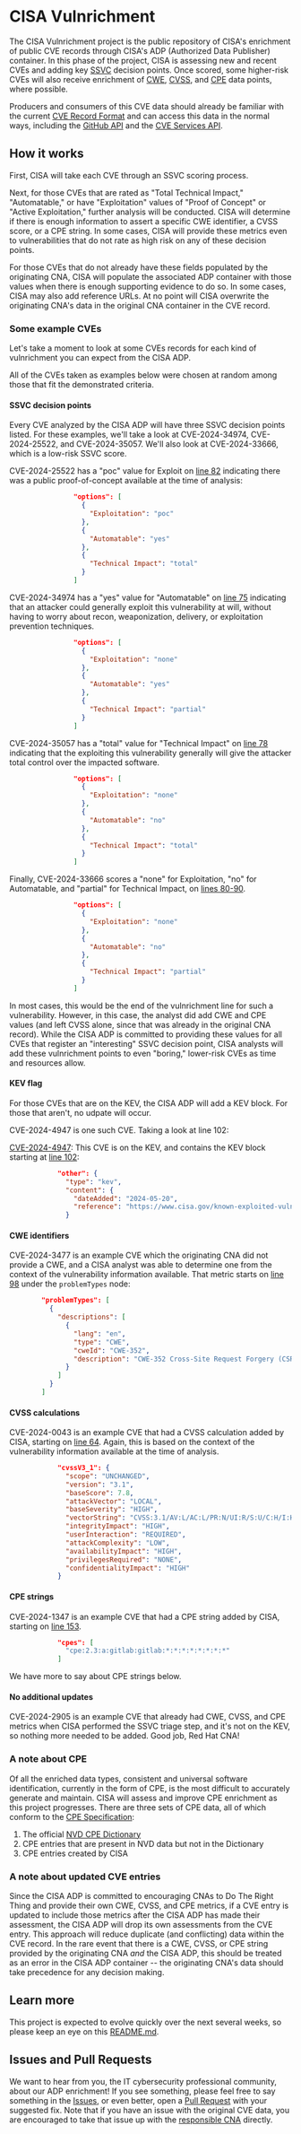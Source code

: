 # CISA Vulnrichment

The CISA Vulnrichment project is the public repository of CISA's enrichment of public CVE records through CISA's ADP (Authorized Data Publisher) container. In this phase of the project, CISA is assessing new and recent CVEs and adding key [SSVC](https://www.cisa.gov/stakeholder-specific-vulnerability-categorization-ssvc) decision points. Once scored, some higher-risk CVEs will also receive enrichment of [CWE](https://cwe.mitre.org/), [CVSS](https://www.first.org/cvss/), and [CPE](https://csrc.nist.gov/publications/search?keywords-lg=CPE) data points, where possible.

Producers and consumers of this CVE data should already be familiar with the current [CVE Record Format](https://www.cve.org/AllResources/CveServices#CveRecordFormat) and can access this data in the normal ways, including the [GitHub API](https://docs.github.com/en/rest/quickstart) and the [CVE Services API](https://cveawg-test.mitre.org/api-docs/). 

## How it works

First, CISA will take each CVE through an SSVC scoring process.

Next, for those CVEs that are rated as "Total Technical Impact," "Automatable," or have "Exploitation" values of "Proof of Concept" or "Active Exploitation," further analysis will be conducted. CISA will determine if there is enough information to assert a specific CWE identifier, a CVSS score, or a CPE string. In some cases, CISA will provide these metrics even to vulnerabilities that do not rate as high risk on any of these decision points.

For those CVEs that do not already have these fields populated by the originating CNA, CISA will populate the associated ADP container with those values when there is enough supporting evidence to do so.  In some cases, CISA may also add reference URLs. At no point will CISA overwrite the originating CNA's data in the original CNA container in the CVE record.

### Some example CVEs

Let's take a moment to look at some CVEs records for each kind of vulnrichment you can expect from the CISA ADP.

All of the CVEs taken as examples below were chosen at random among those that fit the demonstrated criteria.

#### SSVC decision points

Every CVE analyzed by the CISA ADP will have three SSVC decision points listed. For these examples, we'll take a look at CVE-2024-34974, CVE-2024-25522, and CVE-2024-35057. We'll also look at CVE-2024-33666, which is a low-risk SSVC score.

CVE-2024-25522 has a "poc" value for Exploit on [line 82](2024/25xxx/CVE-2024-25522.json#L82) indicating there was a public proof-of-concept available at the time of analysis:

```json
                "options": [
                  {
                    "Exploitation": "poc"
                  },
                  {
                    "Automatable": "yes"
                  },
                  {
                    "Technical Impact": "total"
                  }
                ]
```

CVE-2024-34974 has a "yes" value for "Automatable" on [line 75](2024/34xxx/CVE-2024-34974.json#L75) indicating that an attacker could generally exploit this vulnerability at will, without having to worry about recon, weaponization, delivery, or exploitation prevention techniques.

```json
                "options": [
                  {
                    "Exploitation": "none"
                  },
                  {
                    "Automatable": "yes"
                  },
                  {
                    "Technical Impact": "partial"
                  }
                ]
```

CVE-2024-35057 has a "total" value for "Technical Impact" on [line 78](2024/35xxx/CVE-2024-35057.json#L78) indicating that the exploiting this vulnerability generally will give the attacker total control over the impacted software.

```json
                "options": [
                  {
                    "Exploitation": "none"
                  },
                  {
                    "Automatable": "no"
                  },
                  {
                    "Technical Impact": "total"
                  }
                ]
```

Finally, CVE-2024-33666 scores a "none" for Exploitation, "no" for Automatable, and "partial" for Technical Impact, on [lines 80-90](CVE-2024-33666.json#L80-L90).

```json
                "options": [
                  {
                    "Exploitation": "none"
                  },
                  {
                    "Automatable": "no"
                  },
                  {
                    "Technical Impact": "partial"
                  }
                ]
```

In most cases, this would be the end of the vulnrichment line for such a vulnerability. However, in this case, the analyst did add CWE and CPE values (and left CVSS alone, since that was already in the original CNA record). While the CISA ADP is committed to providing these values for all CVEs that register an "interesting" SSVC decision point, CISA analysts will add these vulnrichment points to even "boring," lower-risk CVEs as time and resources allow.

#### KEV flag

For those CVEs that are on the KEV, the CISA ADP will add a KEV block. For those that aren't, no udpate will occur.

CVE-2024-4947 is one such CVE. Taking a look at line 102: 

[CVE-2024-4947](2024/4xxx/CVE-2024-4947): This CVE is on the KEV, and contains the KEV block starting at [line 102](2024/4xxx/CVE-2024-4947.json#L102-L107):

```json
            "other": {
              "type": "kev",
              "content": {
                "dateAdded": "2024-05-20",
                "reference": "https://www.cisa.gov/known-exploited-vulnerabilities-catalog?search_api_fulltext=CVE-2024-4947"
              }
```

#### CWE identifiers

CVE-2024-3477 is an example CVE which the originating CNA did not provide a CWE, and a CISA analyst was able to determine one from the context of the vulnerability information available. That metric starts on [line 98](2024/3xxx/CVE-2024-3477.json#L98-L109) under the `problemTypes` node:

```json
        "problemTypes": [
          {
            "descriptions": [
              {
                "lang": "en",
                "type": "CWE",
                "cweId": "CWE-352",
                "description": "CWE-352 Cross-Site Request Forgery (CSRF)"
              }
            ]
          }
        ]
```

#### CVSS calculations

CVE-2024-0043 is an example CVE that had a CVSS calculation added by CISA, starting on [line 64](2024/0xxx/CVE-2024-0043.json#L64-L77). Again, this is based on the context of the vulnerability information available at the time of analysis.

```json
            "cvssV3_1": {
              "scope": "UNCHANGED",
              "version": "3.1",
              "baseScore": 7.8,
              "attackVector": "LOCAL",
              "baseSeverity": "HIGH",
              "vectorString": "CVSS:3.1/AV:L/AC:L/PR:N/UI:R/S:U/C:H/I:H/A:H",
              "integrityImpact": "HIGH",
              "userInteraction": "REQUIRED",
              "attackComplexity": "LOW",
              "availabilityImpact": "HIGH",
              "privilegesRequired": "NONE",
              "confidentialityImpact": "HIGH"
            }
```

#### CPE strings

CVE-2024-1347 is an example CVE that had a CPE string added by CISA, starting on [line 153](2024/1xxx/CVE-2024-1347.json#L153-L155). 

```json
            "cpes": [
              "cpe:2.3:a:gitlab:gitlab:*:*:*:*:*:*:*:*"
            ]
```

We have more to say about CPE strings below.

#### No additional updates

CVE-2024-2905 is an example CVE that already had CWE, CVSS, and CPE metrics when CISA performed the SSVC triage step, and it's not on the KEV, so nothing more needed to be added. Good job, Red Hat CNA!

### A note about CPE

Of all the enriched data types, consistent and universal software identification, currently in the form of CPE, is the most difficult to accurately generate and maintain. CISA will assess and improve CPE enrichment as this project progresses. There are three sets of CPE data, all of which conform to the [CPE Specification](https://nvlpubs.nist.gov/nistpubs/Legacy/IR/nistir7695.pdf):

1. The official [NVD CPE Dictionary](https://nvd.nist.gov/products/cpe)
2. CPE entries that are present in NVD data but not in the Dictionary
3. CPE entries created by CISA

### A note about updated CVE entries

Since the CISA ADP is committed to encouraging CNAs to Do The Right Thing and provide their own CWE, CVSS, and CPE metrics, if a CVE entry is updated to include those metrics after the CISA ADP has made their assessment, the CISA ADP will drop its own assessments from the CVE entry. This approach will reduce duplicate (and conflicting) data within the CVE record. In the rare event that there is a CWE, CVSS, or CPE string provided by the originating CNA *and* the CISA ADP, this should be treated as an error in the CISA ADP container -- the originating CNA's data should take precedence for any decision making.

## Learn more

This project is expected to evolve quickly over the next several weeks, so please keep an eye on this [README.md](https://github.com/cisagov/vulnrichment/blob/develop/README.md).

## Issues and Pull Requests

We want to hear from you, the IT cybersecurity professional community, about our ADP enrichment! If you see something, please feel free to say something in the [Issues](https://github.com/cisagov/vulnrichment/issues), or even better, open a [Pull Request](https://github.com/cisagov/vulnrichment/pulls) with your suggested fix. Note that if you have an issue with the original CVE data, you are encouraged to take that issue up with the [responsible CNA](https://www.cve.org/PartnerInformation/ListofPartners) directly.
